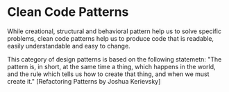 # Clean Code Patterns

While creational, structural and behavioral pattern help us to solve specific problems, clean code patterns help us to produce code that is readable, easily understandable and easy to change.

This category of design patterns is based on the following statemetn: "The pattern is, in short, at the same time a thing, which happens in the world, and the rule which tells us how to create that thing, and when we must create it." \[Refactoring Patterns by Joshua Kerievsky\]

